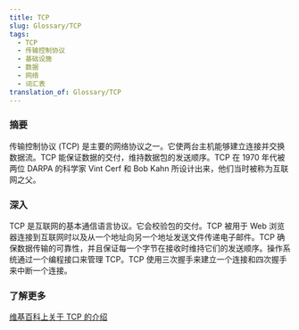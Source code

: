 ```yaml
---
title: TCP
slug: Glossary/TCP
tags:
  - TCP
  - 传输控制协议
  - 基础设施
  - 数据
  - 网络
  - 词汇表
translation_of: Glossary/TCP
---
```

### **摘要**

传输控制协议 (TCP) 是主要的网络协议之一。它使两台主机能够建立连接并交换数据流。TCP 能保证数据的交付，维持数据包的发送顺序。TCP 在 1970 年代被两位 DARPA 的科学家 Vint Cerf 和 Bob Kahn 所设计出来，他们当时被称为互联网之父。

### **深入**

TCP 是互联网的基本通信语言协议。它会校验包的交付。TCP 被用于 Web 浏览器连接到互联网时以及从一个地址向另一个地址发送文件传递电子邮件。TCP 确保数据传输的可靠性，并且保证每一个字节在接收时维持它们的发送顺序。操作系统通过一个编程接口来管理 TCP。TCP 使用三次握手来建立一个连接和四次握手来中断一个连接。

### **了解更多**

[维基百科上关于 TCP 的介绍](https://en.wikipedia.org/wiki/Transmission_Control_Protocol)
